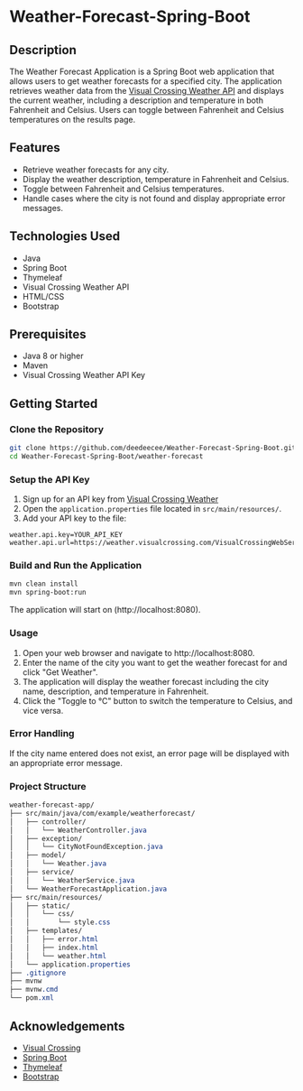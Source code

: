 # Weather-Forecast-Spring-Boot
## Description
The Weather Forecast Application is a Spring Boot web application that allows users to get weather forecasts for a specified city. The application retrieves weather data from the [Visual Crossing Weather API](https://www.visualcrossing.com/weather-api) and displays the current weather, including a description and temperature in both Fahrenheit and Celsius. Users can toggle between Fahrenheit and Celsius temperatures on the results page.

## Features
* Retrieve weather forecasts for any city.
* Display the weather description, temperature in Fahrenheit and Celsius.
* Toggle between Fahrenheit and Celsius temperatures.
* Handle cases where the city is not found and display appropriate error messages.

## Technologies Used
* Java
* Spring Boot
* Thymeleaf
* Visual Crossing Weather API
* HTML/CSS
* Bootstrap

## Prerequisites
* Java 8 or higher
* Maven
* Visual Crossing Weather API Key

## Getting Started

### Clone the Repository

```bash
git clone https://github.com/deedeecee/Weather-Forecast-Spring-Boot.git
cd Weather-Forecast-Spring-Boot/weather-forecast
```

### Setup the API Key
1. Sign up for an API key from [Visual Crossing Weather](https://www.visualcrossing.com/sign-up)
2. Open the `application.properties` file located in `src/main/resources/`.
3. Add your API key to the file:
```properties
weather.api.key=YOUR_API_KEY
weather.api.url=https://weather.visualcrossing.com/VisualCrossingWebServices/rest/services/timeline
```

### Build and Run the Application
```bash
mvn clean install
mvn spring-boot:run
```
The application will start on (http://localhost:8080).

### Usage
1. Open your web browser and navigate to http://localhost:8080.
2. Enter the name of the city you want to get the weather forecast for and click "Get Weather".
3. The application will display the weather forecast including the city name, description, and temperature in Fahrenheit.
4. Click the "Toggle to °C" button to switch the temperature to Celsius, and vice versa.

### Error Handling
If the city name entered does not exist, an error page will be displayed with an appropriate error message.

### Project Structure
```css
weather-forecast-app/
├── src/main/java/com/example/weatherforecast/
│   ├── controller/
│   │   └── WeatherController.java
│   ├── exception/
│   │   └── CityNotFoundException.java
│   ├── model/
│   │   └── Weather.java
│   ├── service/
│   │   └── WeatherService.java
│   └── WeatherForecastApplication.java
├── src/main/resources/
│   ├── static/
│   │   └── css/
│   │       └── style.css
│   ├── templates/
│   │   ├── error.html
│   │   ├── index.html
│   │   └── weather.html
│   └── application.properties
├── .gitignore
├── mvnw
├── mvnw.cmd
└── pom.xml
```

## Acknowledgements
* [Visual Crossing](https://www.visualcrossing.com/)
* [Spring Boot](https://spring.io/projects/spring-boot)
* [Thymeleaf](https://www.thymeleaf.org/)
* [Bootstrap](https://getbootstrap.com/)
